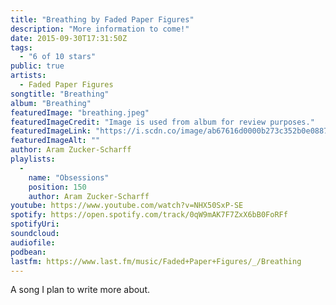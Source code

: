 ```yaml
---
title: "Breathing by Faded Paper Figures"
description: "More information to come!"
date: 2015-09-30T17:31:50Z
tags:
  - "6 of 10 stars"
public: true
artists:
  - Faded Paper Figures
songtitle: "Breathing"
album: "Breathing"
featuredImage: "breathing.jpeg"
featuredImageCredit: "Image is used from album for review purposes."
featuredImageLink: "https://i.scdn.co/image/ab67616d0000b273c352b0e088705370df59f880"
featuredImageAlt: ""
author: Aram Zucker-Scharff
playlists:
  -
    name: "Obsessions"
    position: 150
    author: Aram Zucker-Scharff
youtube: https://www.youtube.com/watch?v=NHX50SxP-SE
spotify: https://open.spotify.com/track/0qW9mAK7F7ZxX6bB0FoRFf
spotifyUri: 
soundcloud:
audiofile:
podbean:
lastfm: https://www.last.fm/music/Faded+Paper+Figures/_/Breathing
---
```


A song I plan to write more about.
		